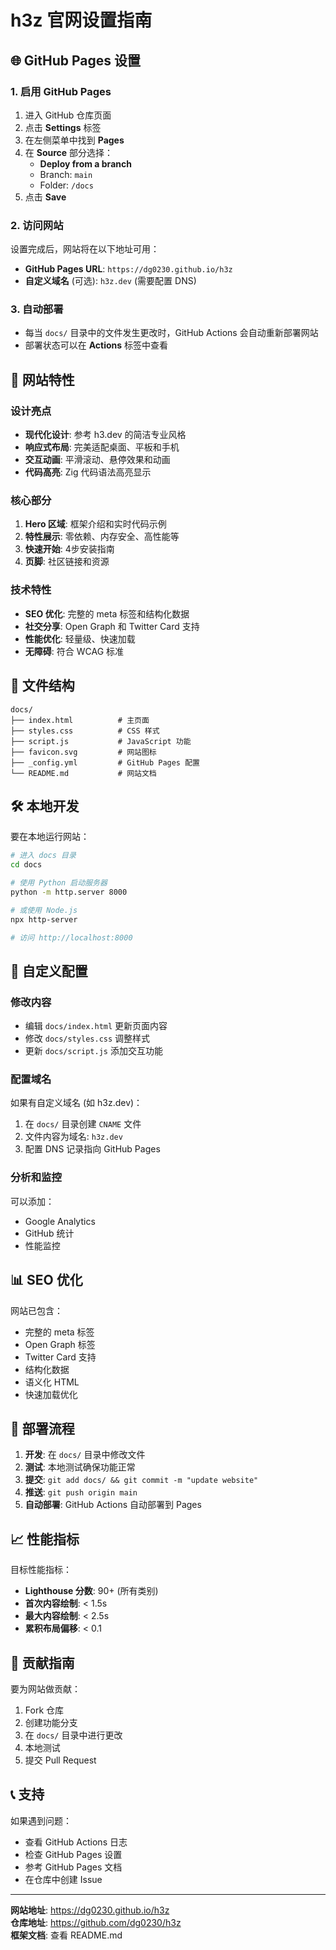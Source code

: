 # h3z 官网设置指南

## 🌐 GitHub Pages 设置

### 1. 启用 GitHub Pages

1. 进入 GitHub 仓库页面
2. 点击 **Settings** 标签
3. 在左侧菜单中找到 **Pages**
4. 在 **Source** 部分选择：
   - **Deploy from a branch**
   - Branch: `main`
   - Folder: `/docs`
5. 点击 **Save**

### 2. 访问网站

设置完成后，网站将在以下地址可用：
- **GitHub Pages URL**: `https://dg0230.github.io/h3z`
- **自定义域名** (可选): `h3z.dev` (需要配置 DNS)

### 3. 自动部署

- 每当 `docs/` 目录中的文件发生更改时，GitHub Actions 会自动重新部署网站
- 部署状态可以在 **Actions** 标签中查看

## 🎨 网站特性

### 设计亮点
- **现代化设计**: 参考 h3.dev 的简洁专业风格
- **响应式布局**: 完美适配桌面、平板和手机
- **交互动画**: 平滑滚动、悬停效果和动画
- **代码高亮**: Zig 代码语法高亮显示

### 核心部分
1. **Hero 区域**: 框架介绍和实时代码示例
2. **特性展示**: 零依赖、内存安全、高性能等
3. **快速开始**: 4步安装指南
4. **页脚**: 社区链接和资源

### 技术特性
- **SEO 优化**: 完整的 meta 标签和结构化数据
- **社交分享**: Open Graph 和 Twitter Card 支持
- **性能优化**: 轻量级、快速加载
- **无障碍**: 符合 WCAG 标准

## 📁 文件结构

```
docs/
├── index.html          # 主页面
├── styles.css          # CSS 样式
├── script.js           # JavaScript 功能
├── favicon.svg         # 网站图标
├── _config.yml         # GitHub Pages 配置
└── README.md           # 网站文档
```

## 🛠️ 本地开发

要在本地运行网站：

```bash
# 进入 docs 目录
cd docs

# 使用 Python 启动服务器
python -m http.server 8000

# 或使用 Node.js
npx http-server

# 访问 http://localhost:8000
```

## 🔧 自定义配置

### 修改内容
- 编辑 `docs/index.html` 更新页面内容
- 修改 `docs/styles.css` 调整样式
- 更新 `docs/script.js` 添加交互功能

### 配置域名
如果有自定义域名 (如 h3z.dev)：

1. 在 `docs/` 目录创建 `CNAME` 文件
2. 文件内容为域名: `h3z.dev`
3. 配置 DNS 记录指向 GitHub Pages

### 分析和监控
可以添加：
- Google Analytics
- GitHub 统计
- 性能监控

## 📊 SEO 优化

网站已包含：
- 完整的 meta 标签
- Open Graph 标签
- Twitter Card 支持
- 结构化数据
- 语义化 HTML
- 快速加载优化

## 🚀 部署流程

1. **开发**: 在 `docs/` 目录中修改文件
2. **测试**: 本地测试确保功能正常
3. **提交**: `git add docs/ && git commit -m "update website"`
4. **推送**: `git push origin main`
5. **自动部署**: GitHub Actions 自动部署到 Pages

## 📈 性能指标

目标性能指标：
- **Lighthouse 分数**: 90+ (所有类别)
- **首次内容绘制**: < 1.5s
- **最大内容绘制**: < 2.5s
- **累积布局偏移**: < 0.1

## 🤝 贡献指南

要为网站做贡献：

1. Fork 仓库
2. 创建功能分支
3. 在 `docs/` 目录中进行更改
4. 本地测试
5. 提交 Pull Request

## 📞 支持

如果遇到问题：
- 查看 GitHub Actions 日志
- 检查 GitHub Pages 设置
- 参考 GitHub Pages 文档
- 在仓库中创建 Issue

---

**网站地址**: https://dg0230.github.io/h3z  
**仓库地址**: https://github.com/dg0230/h3z  
**框架文档**: 查看 README.md
